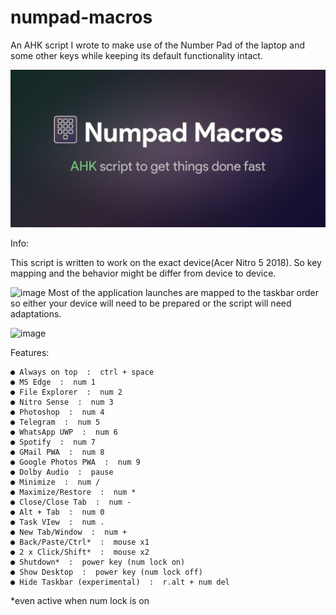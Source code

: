# numpad-macros
An AHK script I wrote to make use of the Number Pad of the laptop and some other keys while keeping its default functionality intact.

![image](https://github.com/sameerasw/numpad-macros/blob/main/Banner.png)

Info:

 This script is written to work on the exact device(Acer Nitro 5 2018). So key mapping and the behavior might be differ from device to device.
  
![image](https://user-images.githubusercontent.com/68902530/177111874-7d985a5f-0846-4300-b6f4-292439c7fd7a.png)
 Most of the application launches are mapped to the taskbar order so either your device will need to be prepared or the script will need adaptations.
  
![image](https://user-images.githubusercontent.com/68902530/177111740-10954bb0-b657-494c-9ca7-481ca5cdc006.png)
	

Features:
 
	● Always on top  :  ctrl + space
	● MS Edge  :  num 1
	● File Explorer  :  num 2
	● Nitro Sense  :  num 3
	● Photoshop  :  num 4
	● Telegram  :  num 5
	● WhatsApp UWP  :  num 6
	● Spotify  :  num 7
	● GMail PWA  :  num 8
	● Google Photos PWA  :  num 9
	● Dolby Audio  :  pause
	● Minimize  :  num /
	● Maximize/Restore  :  num *
	● Close/Close Tab  :  num -
	● Alt + Tab  :  num 0
	● Task VIew  :  num .
	● New Tab/Window  :  num +
	● Back/Paste/Ctrl*  :  mouse x1
	● 2 x Click/Shift*  :  mouse x2
	● Shutdown*  :  power key (num lock on)
	● Show Desktop  :  power key (num lock off)
	● Hide Taskbar (experimental)  :  r.alt + num del

*even active when num lock is on
